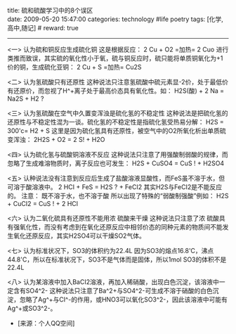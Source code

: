 title: 硫和硫酸学习中的8个误区  
date: 2009-05-20 15:47:00
categories: technology #life poetry
tags: [化学,高中,随记]  # <!--more-->
reward: true

---

<一>
认为硫和铜反应生成硫化铜
这是根据反应：
2 Cu + O2 =加热= 2 Cuo
进行类推而致误，其实硫的氧化性小于氧，硫与铜反应时，硫只能将单质铜氧化为+1价的铜，生成硫化亚铜：
2 Cu + S =加热= Cu2S


<!--more-->



<二>
认为氢硫酸只有还原性
这种说法只注意氢硫酸中硫元素显-2价，处于最低价有还原价，而忽视了H^+离子处于最高价态具有氧化性。如：
H2S(酸) + 2 Na = Na2S + H2 ?





<三>
认为氢硫酸在空气中久置变浑浊是硫化氢的不稳定性
这种说法是把硫化氢的还原性与不稳定性混为一谈。硫化氢的不稳定性是指硫化氢受热易分解：
H2S = 300'c= H2 + S
这里是因为硫化氢具有还原性，被空气中的O2所氧化析出单质硫变浑浊：
2H2S + O2 = 2 S! + H2O





<四>
认为硫化氢与硫酸铜溶液不反应
这种说法只注意了用强酸制弱酸的规律，而忽略了生成难溶物质时，离子反应也可发生：
H2S + CuSO4 = CuS ! + H2SO4




<五>
认种说法没有注意到反应后生成了盐酸溶液显酸性，而FeS虽不溶于水，但可溶于酸溶液中。
2 HCI + FeS = H2S ? + FeCI2
其实H2S与FeCI2是不能反应的。
注意：
既不溶于水，也不溶于酸
所以出现了特殊的“弱酸制强酸”例如：
H2S + CuCI2 = CuS ! + 2 HCI





<六>
认为二氧化硫具有还原性不能用浓 硫酸来干燥
这种说法只注意了浓 硫酸具有强氧化性，而没有考虑到在氧化还原反应中相邻价态的同种元素的物质间不能发生氧化还原反应，其实H2SO4可以干燥SO2气体。





<七>
认为标准状况下，SO3的体积约为22.4L
因为SO3的熔点16.8'C，沸点44.8'C，所以在标准状况下，SO3不是气体而是固体，所以1mol SO3的体积不是22.4L





<八>
认为某溶液中加入BaCI2溶液，再加入稀硝酸，出现白色沉淀，该溶液中一定含有SO4^2-
这种说法只注意了Ba^2+与SO4^2-可生成不溶于硝酸的白色沉淀，忽略了Ag^+与CI^-的作用，或HNO3可以氧化SO3^2-，因此该溶液中可能有Ag^+或SO3^2-。




- [来源：个人QQ空间]
